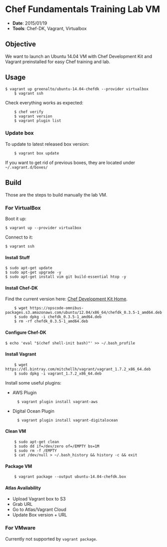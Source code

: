 # Chef Fundamentals Training Lab VM

- **Date**: 2015/01/19
- **Tools**: Chef-DK, Vagrant, Virtualbox

## Objective

We want to launch an Ubuntu 14.04 VM with Chef Development Kit and Vagrant preinstalled for easy Chef training and lab.

## Usage

    $ vagrant up greenalto/ubuntu-14.04-chefdk --provider virtualbox
		$ vagrant ssh

Check everything works as expected: 

		$ chef verify
		$ vagrant version
		$ vagrant plugin list

### Update box

To update to latest released box version:

		$ vagrant box update

If you want to get rid of previous boxes, they are located under `~/.vagrant.d/boxes/`

## Build

Those are the steps to build manually the lab VM.

### For VirtualBox

Boot it up: 

    $ vagrant up --provider virtualbox

Connect to it: 

    $ vagrant ssh

#### Install Stuff

    $ sudo apt-get update
    $ sudo apt-get upgrade -y
    $ sudo apt-get install vim git build-essential htop -y

#### Install Chef-DK

Find the current version here: [Chef Development Kit Home](https://downloads.getchef.com/chef-dk).

		$ wget https://opscode-omnibus-packages.s3.amazonaws.com/ubuntu/12.04/x86_64/chefdk_0.3.5-1_amd64.deb
		$ sudo dpkg -i chefdk_0.3.5-1_amd64.deb
		$ rm -rf chefdk_0.3.5-1_amd64.deb

#### Configure Chef-DK

    $ echo 'eval "$(chef shell-init bash)"' >> ~/.bash_profile

#### Install Vagrant 

		$ wget https://dl.bintray.com/mitchellh/vagrant/vagrant_1.7.2_x86_64.deb
		$ sudo dpkg -i vagrant_1.7.2_x86_64.deb

Install some useful plugins: 

* AWS Plugin

		$ vagrant plugin install vagrant-aws

* Digital Ocean Plugin

		$ vagrant plugin install vagrant-digitalocean

#### Clean VM

		$ sudo apt-get clean
		$ sudo dd if=/dev/zero of=/EMPTY bs=1M
		$ sudo rm -f /EMPTY
		$ cat /dev/null > ~/.bash_history && history -c && exit

#### Package VM

		$ vagrant package --output ubuntu-14.04-chefdk.box

#### Atlas Availability

* Upload Vagrant box to S3
* Grab URL
* Go to Atlas/Vagrant Cloud
* Update Box version + URL

### For VMware

Currently not supported by `vagrant package`.
